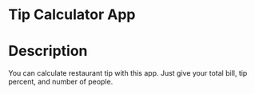 # Tip Calculator App

# Description

You can calculate restaurant tip with this app. Just give your total bill, tip percent, and number of people.
